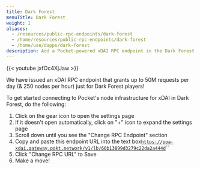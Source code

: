 ```yaml
---
title: Dark Forest
menuTitle: Dark Forest
weight: 1
aliases:
  - /resources/public-rpc-endpoints/dark-forest
  - /home/resources/public-rpc-endpoints/dark-forest
  - /home/use/dapps/dark-forest
description: Add a Pocket-powered xDAI RPC endpoint in the Dark Forest blockchain game.
---
```


{{< youtube jxfOc4XjJaw >}}

We have issued an xDAI RPC endpoint that grants up to 50M requests per day (& 250 nodes per hour) just for Dark Forest players!

To get started connecting to Pocket's node infrastructure for xDAI in Dark Forest, do the following:

1. Click on the gear icon to open the settings page
2. If it doesn't open automatically, click on "+" icon to expand the settings page
3. Scroll down until you see the "Change RPC Endpoint" section
4. Copy and paste this endpoint URL into the text box[`https://poa-xdai.gateway.pokt.network/v1/lb/60b13899d3279c22da2a444d`](https://poa-xdai.gateway.pokt.network/v1/lb/60b13899d3279c22da2a444d)``
5. Click "Change RPC URL" to Save
6. Make a move!
